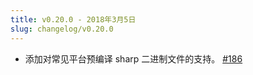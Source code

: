 ```yaml
---
title: v0.20.0 - 2018年3月5日
slug: changelog/v0.20.0
---
```


* 添加对常见平台预编译 sharp 二进制文件的支持。
  [#186](https://github.com/lovell/sharp/issues/186)